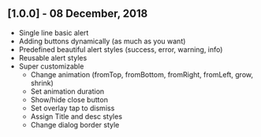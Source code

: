 ## [1.0.0] - 08 December, 2018

* Single line basic alert
* Adding buttons dynamically (as much as you want)
* Predefined beautiful alert styles (success, error, warning, info)
* Reusable alert styles
* Super customizable
	* Change animation (fromTop, fromBottom, fromRight, fromLeft, grow, shrink)
	* Set animation duration
	* Show/hide close button
	* Set overlay tap to dismiss
	* Assign Title and desc styles
	* Change dialog border style
